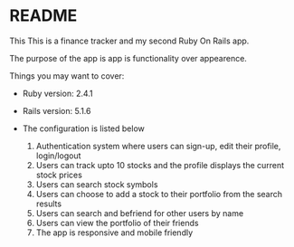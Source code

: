 # README

This This is a finance tracker and my second Ruby On Rails app.

The purpose of the app is app is functionality over appearence.

Things you may want to cover:

* Ruby version: 2.4.1

* Rails version: 5.1.6

* The configuration is listed below

    1. Authentication system where users can sign-up, edit their profile, login/logout
    2. Users can track upto 10 stocks and the profile displays the current stock prices
    3. Users can search stock symbols
    4. Users can choose to add a stock to their portfolio from the search results
    5. Users can search and befriend for other users by name
    6. Users can view the portfolio of their friends
    7. The app is responsive and mobile friendly
